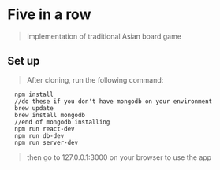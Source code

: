 # Five in a row #

> Implementation of traditional Asian board game

## Set up ##

> After cloning, run the following command:
```
  npm install
  //do these if you don't have mongodb on your environment
  brew update 
  brew install mongodb
  //end of mongodb installing
  npm run react-dev
  npm run db-dev
  npm run server-dev
```

> then go to 127.0.0.1:3000 on your browser to use the app
 


